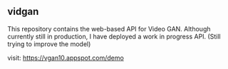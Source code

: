 ## vidgan

This repository contains the web-based API for Video GAN. Although currently still in production, I have deployed a work in progress API. (Still trying to improve the model)

visit: https://vgan10.appspot.com/demo
